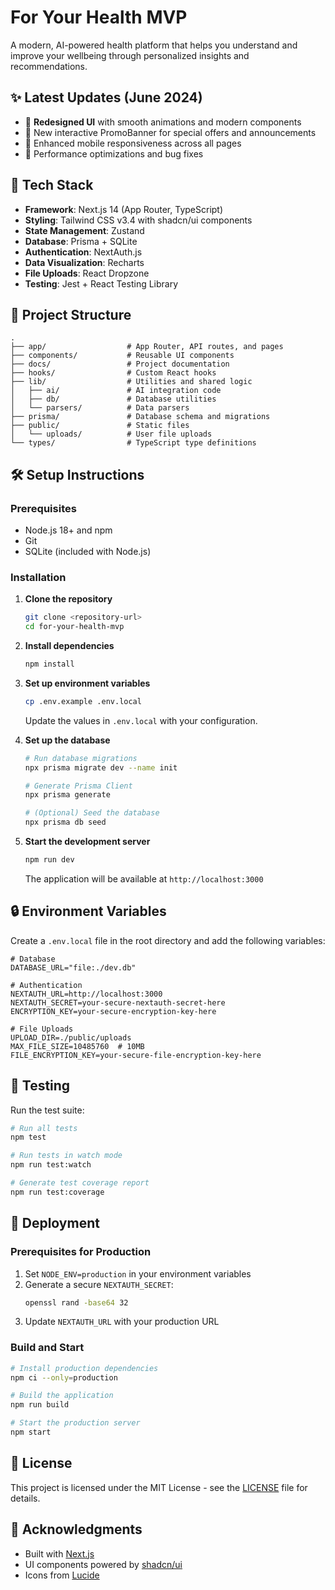 # For Your Health MVP

A modern, AI-powered health platform that helps you understand and improve your wellbeing through personalized insights and recommendations.

## ✨ Latest Updates (June 2024)

- 🎨 **Redesigned UI** with smooth animations and modern components
- 🎯 New interactive PromoBanner for special offers and announcements
- 📱 Enhanced mobile responsiveness across all pages
- 🚀 Performance optimizations and bug fixes

## 🚀 Tech Stack

- **Framework**: Next.js 14 (App Router, TypeScript)
- **Styling**: Tailwind CSS v3.4 with shadcn/ui components
- **State Management**: Zustand
- **Database**: Prisma + SQLite
- **Authentication**: NextAuth.js
- **Data Visualization**: Recharts
- **File Uploads**: React Dropzone
- **Testing**: Jest + React Testing Library

## 📁 Project Structure

```
.
├── app/                  # App Router, API routes, and pages
├── components/           # Reusable UI components
├── docs/                 # Project documentation
├── hooks/                # Custom React hooks
├── lib/                  # Utilities and shared logic
│   ├── ai/               # AI integration code
│   ├── db/               # Database utilities
│   └── parsers/          # Data parsers
├── prisma/               # Database schema and migrations
├── public/               # Static files
│   └── uploads/          # User file uploads
└── types/                # TypeScript type definitions
```

## 🛠️ Setup Instructions

### Prerequisites

- Node.js 18+ and npm
- Git
- SQLite (included with Node.js)

### Installation

1. **Clone the repository**
   ```bash
   git clone <repository-url>
   cd for-your-health-mvp
   ```

2. **Install dependencies**
   ```bash
   npm install
   ```

3. **Set up environment variables**
   ```bash
   cp .env.example .env.local
   ```
   Update the values in `.env.local` with your configuration.

4. **Set up the database**
   ```bash
   # Run database migrations
   npx prisma migrate dev --name init
   
   # Generate Prisma Client
   npx prisma generate
   
   # (Optional) Seed the database
   npx prisma db seed
   ```

5. **Start the development server**
   ```bash
   npm run dev
   ```
   The application will be available at `http://localhost:3000`

## 🔒 Environment Variables

Create a `.env.local` file in the root directory and add the following variables:

```env
# Database
DATABASE_URL="file:./dev.db"

# Authentication
NEXTAUTH_URL=http://localhost:3000
NEXTAUTH_SECRET=your-secure-nextauth-secret-here
ENCRYPTION_KEY=your-secure-encryption-key-here

# File Uploads
UPLOAD_DIR=./public/uploads
MAX_FILE_SIZE=10485760  # 10MB
FILE_ENCRYPTION_KEY=your-secure-file-encryption-key-here
```

## 🧪 Testing

Run the test suite:

```bash
# Run all tests
npm test

# Run tests in watch mode
npm run test:watch

# Generate test coverage report
npm run test:coverage
```

## 🚀 Deployment

### Prerequisites for Production

1. Set `NODE_ENV=production` in your environment variables
2. Generate a secure `NEXTAUTH_SECRET`:
   ```bash
   openssl rand -base64 32
   ```
3. Update `NEXTAUTH_URL` with your production URL

### Build and Start

```bash
# Install production dependencies
npm ci --only=production

# Build the application
npm run build

# Start the production server
npm start
```

## 📝 License

This project is licensed under the MIT License - see the [LICENSE](LICENSE) file for details.

## 🙏 Acknowledgments

- Built with [Next.js](https://nextjs.org/)
- UI components powered by [shadcn/ui](https://ui.shadcn.com/)
- Icons from [Lucide](https://lucide.dev/)

